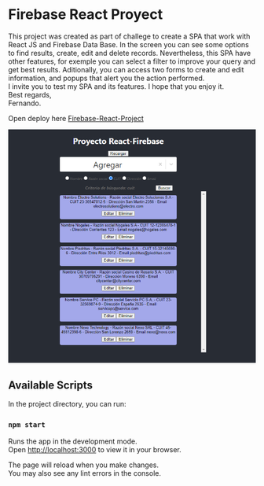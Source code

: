 # Firebase React Proyect
This project was created as part of challege to create a SPA that work with React JS and Firebase Data Base. In the screen you can see some options to find results, create, edit and delete records. Nevertheless, this SPA have other features, for exemple you can select a filter to improve your query and get best results. Aditionally, you can access two forms to create and edit information, and popups that alert you the action performed.\
I invite you to test my SPA and its features. I hope that you enjoy it.\
Best regards,\
Fernando.

Open deploy here [Firebase-React-Project](https://react-firebase-project.vercel.app/)

<img src="./src/images/View-project.png">


## Available Scripts

In the project directory, you can run:

### `npm start`

Runs the app in the development mode.\
Open [http://localhost:3000](http://localhost:3000) to view it in your browser.

The page will reload when you make changes.\
You may also see any lint errors in the console.
